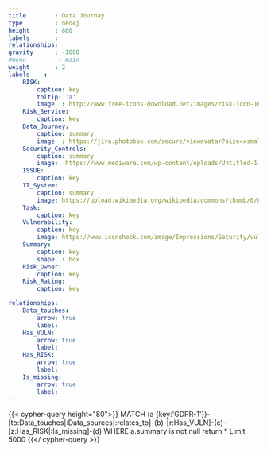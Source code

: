 ```yaml
---
title        : Data Journay
type         : neo4j
height       : 800
labels       :
relationships:
gravity      : -1000
#menu         : main
weight       : 2
labels    :
    RISK:
        caption: key
        toltip: 'a'
        image  : http://www.free-icons-download.net/images/risk-icon-16781.png
    Risk_Service:
        caption: key
    Data_Journey:
        caption: summary
        image  : https://jira.photobox.com/secure/viewavatar?size=xsmall&avatarId=13630&avatarType=issuetype
    Security_Controls:
        caption: summary
        image:  https://www.mediware.com/wp-content/uploads/Untitled-1-300x300.png
    ISSUE:
        caption: key
    IT_System:
        caption: summary
        image: https://upload.wikimedia.org/wikipedia/commons/thumb/0/05/Gnome-emblem-system.svg/2000px-Gnome-emblem-system.svg.png
    Task:
        caption: key
    Vulnerability:
        caption: key
        image: https://www.iconshock.com/image/Impressions/Security/vulnerability
    Summary:
        caption: key
        shape  : box
    Risk_Owner:
        caption: key
    Risk_Rating:
        caption: key

relationships:
    Data_touches:
        arrow: true
        label:
    Has_VULN:
        arrow: true
        label:
    Has_RISK:
        arrow: true
        label:
    Is_missing:
        arrow: true
        label: 
---
```

 

{{< cypher-query height="80">}}
MATCH (a {key:'GDPR-1'})-[to:Data_touches|:Data_sources|:relates_to]-(b)-[r:Has_VULN]-(c)-[z:Has_RISK|:Is_missing]-(d)
WHERE a.summary is not null
return * 
Limit 5000
{{</ cypher-query >}}
